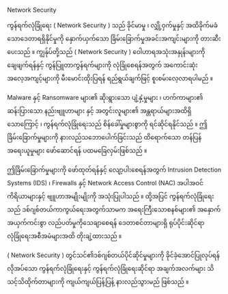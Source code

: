 Network Security

ကွန်ရက်လုံခြုံရေး ( Network Security ) သည် ခိုင်မာမှု ၊ လျှို့ဝှက်မှုနှင့် အထိခိုက်မခံသောဒေတာရရှိနိုင်မှုကို နှောက်ယှက်သော ခြိမ်းခြောက်မှုအခင်းအကျင်းများကို တားဆီးပေးသည် ။ ကျွန်ုပ်တို့သည် ( Network Security ) ဝေါဟာရအသုံးအနှုန်းများကို ချေဖျက်ရန်နှင့် ကွန်ပြူတာကွန်ရက်များကို လုံခြုံစေရန်အတွက် အကောင်းဆုံးအလေ့အကျင့်များကို မီးမောင်းထိုးပြရန် ရည်ရွယ်ချက်ဖြင့်  စူးစမ်းလေ့လာရပါမည် ။

Malware နှင့် Ransomware များ၏ ဆိုးရွားသော ပျံ့နှံ့မှုများ ၊ ဟက်ကာများ၏ ဆန်းပြားသော နည်းဗျူဟာများ နှင့် အတွင်းလူများ၏ အန္တရာယ်များအထိရှိသောကြောင့် ၊ ကွန်ရက်လုံခြုံရေးသည် စိန်ခေါ်မှုများစွာကို ရင်ဆိုင်ရနိုင်သည် ။ ဤခြိမ်းခြောက်မှုများကို နားလည်သဘောပေါက်ခြင်းသည် ထိရောက်သော တန်ပြန်အရေးယူမှုများ ဖော်ဆောင်ရန် ပထမခြေလှမ်းဖြစ်သည် ။

ဤခြိမ်းခြောက်မှုများကို ဖော်ထုတ်ရန်နှင့် လျော့ပါးစေရန်အတွက် Intrusion Detection Systems (IDS) ၊ Firewalls နှင့် Network Access Control (NAC) အပါအဝင် ကိရိယာများနှင့် ဗျူဟာအမျိုးမျိုးကို အသုံးပြုပါသည် ။
ထို့အပြင် ကွန်ရက်လုံခြုံရေးသည် ဒစ်ဂျစ်တယ်ကာကွယ်ရေးအတွက်သာမက အရေးကြီးသောစနစ်များ၏ အနှောက်အယှက်ကင်းစွာ လည်ပတ်မှုကိုသေချာစေရန် ဒေတာစင်တာများရှိ ရုပ်ပိုင်းဆိုင်ရာလုံခြုံရေးအစီအမံများအထိ တိုးချဲ့ထားသည် ။

( Network Security ) တွင်သင်၏ဒစ်ဂျစ်တယ်ပိုင်ဆိုင်မှုများကို ခိုင်ခံ့အောင်ပြုလုပ်ရန် လိုအပ်သော ကွန်ရက်လုံခြုံရေးနှင့် ကွန်ရက်လုံခြုံရေးဆိုင်ရာ အချက်အလက်များ သိသင့်သိထိုက်တာများကို ကျယ်ကျယ်ပြန့်ပြန့် နားလည်သွားမည် ဖြစ်သည် ။